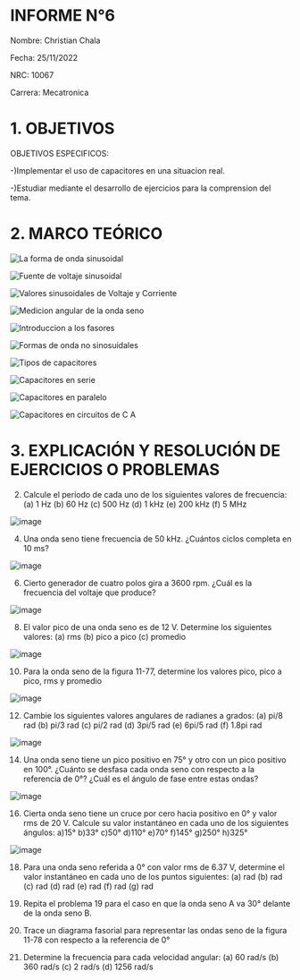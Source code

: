 # INFORME N°6

Nombre: Christian Chala

Fecha: 25/11/2022

NRC: 10067

Carrera: Mecatronica

# 1.  OBJETIVOS

OBJETIVOS ESPECIFICOS:

-)Implementar el uso de capacitores en una situacion real.

-)Estudiar mediante el desarrollo de ejercicios para la comprension del tema.

# 2.	MARCO TEÓRICO 

![La forma de onda sinusoidal](https://user-images.githubusercontent.com/117959424/211210463-84181c9f-d299-400e-9438-2a737fd245e9.png)

![Fuente de voltaje sinusoidal](https://user-images.githubusercontent.com/117959424/211210845-0d0e7599-f309-448e-a1ad-7fd214ff1cef.png)

![Valores sinusoidales de Voltaje y Corriente](https://user-images.githubusercontent.com/117959424/211211036-badcbd64-1463-4011-9994-c4254bce5c92.png)

![Medicion angular de la onda seno](https://user-images.githubusercontent.com/117959424/211211187-12a52d73-cd1d-4cd4-ae8a-a5b38d126aa8.png)

![Introduccion a los fasores](https://user-images.githubusercontent.com/117959424/211218117-9b341ac4-d48f-4cda-af6e-676c05a0051b.png)

![Formas de onda no sinosuidales](https://user-images.githubusercontent.com/117959424/211218321-5275eef5-4b95-4d7b-aff9-9bcac06f5429.png)

![Tipos de capacitores](https://user-images.githubusercontent.com/117959424/211218706-1000299f-cf6f-489a-b78d-f63bc6128066.png)

![Capacitores en serie](https://user-images.githubusercontent.com/117959424/211218983-9b2fe86f-61b7-40ff-bc0c-9ac395c53a26.png)

![Capacitores en paralelo](https://user-images.githubusercontent.com/117959424/211219121-ea6c20a7-694e-41b6-9751-f6011feb09fc.png)

![Capacitores en circuitos de C A](https://user-images.githubusercontent.com/117959424/211219365-94e4cdfb-b779-4661-aefe-3e22eaa1ff4f.png)

# 3.	EXPLICACIÓN Y RESOLUCIÓN DE EJERCICIOS O PROBLEMAS

2. Calcule el periodo de cada uno de los siguientes valores de frecuencia:
(a) 1 Hz (b) 60 Hz (c) 500 Hz (d) 1 kHz (e) 200 kHz (f) 5 MHz

![image](https://user-images.githubusercontent.com/117959424/211219467-9147f2da-8d42-444f-aae9-fcb008427029.png)

4. Una onda seno tiene frecuencia de 50 kHz. ¿Cuántos ciclos completa en 10 ms?

![image](https://user-images.githubusercontent.com/117959424/211219473-da72b427-526a-4197-a398-9dad985123a0.png)

6. Cierto generador de cuatro polos gira a 3600 rpm. ¿Cuál es la frecuencia del voltaje que produce?

![image](https://user-images.githubusercontent.com/117959424/211219485-1682ec84-9b58-4a11-8fd2-577176b9532b.png)

8. El valor pico de una onda seno es de 12 V. Determine los siguientes valores:
(a) rms (b) pico a pico (c) promedio 

![image](https://user-images.githubusercontent.com/117959424/211219496-6d57d890-0106-41b0-ba7a-60e8f095dfa6.png)

10. Para la onda seno de la figura 11-77, determine los valores pico, pico a pico, rms y promedio

![image](https://user-images.githubusercontent.com/117959424/211219516-af31b1bd-311b-422e-ac77-167ab00dd56b.png)

12. Cambie los siguientes valores angulares de radianes a grados:
(a) pi/8 rad (b) pi/3 rad (c) pi/2 rad
(d) 3pi/5 rad (e) 6pi/5 rad (f) 1.8pi rad

![image](https://user-images.githubusercontent.com/117959424/211219640-4f04abf3-39cb-426f-8217-5fc257f5c3d4.png)

14. Una onda seno tiene un pico positivo en 75° y otro con un pico positivo en 100°. ¿Cuánto se desfasa
cada onda seno con respecto a la referencia de 0°? ¿Cuál es el ángulo de fase entre estas ondas?

![image](https://user-images.githubusercontent.com/117959424/211219657-f4afa20a-92ba-4e9e-80d1-12b51c0e207b.png)

16. Cierta onda seno tiene un cruce por cero hacia positivo en 0° y valor rms de 20 V. Calcule su valor instantáneo en cada uno de los siguientes ángulos:
a)15° b)33° c)50° d)110° e)70° f)145° g)250° h)325°

![image](https://user-images.githubusercontent.com/117959424/211219981-0e6694a0-97ad-415f-890c-93b7c1fda172.png)

18. Para una onda seno referida a 0° con valor rms de 6.37 V, determine el valor instantáneo en cada uno
de los puntos siguientes:
(a) rad (b) rad (c) rad (d) rad
(e) rad (f) rad (g) rad


20. Repita el problema 19 para el caso en que la onda seno A va 30° delante de la onda seno B. 



22. Trace un diagrama fasorial para representar las ondas seno de la figura 11-78 con respecto a la referencia de 0°





24. Determine la frecuencia para cada velocidad angular:
(a) 60 rad/s (b) 360 rad/s (c) 2 rad/s (d) 1256 rad/s 
